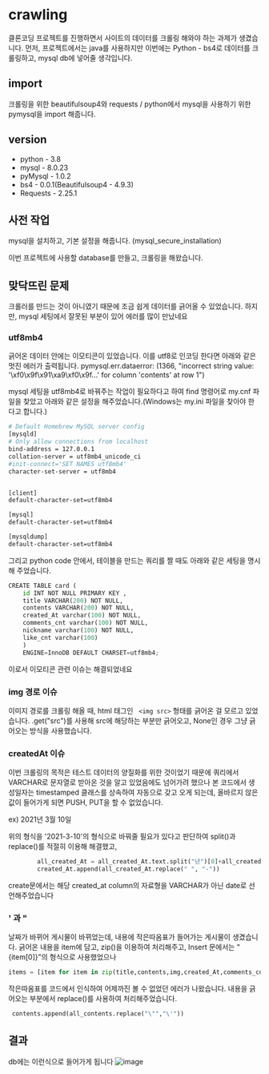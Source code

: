 # crawling

클론코딩 프로젝트를 진행하면서 사이트의 데이터를 크롤링 해와야 하는 과제가 생겼습니다.
먼저, 프로젝트에서는 java를 사용하지만 이번에는 Python - bs4로 데이터를 크롤링하고, mysql db에 넣어줄 생각입니다.

## import

크롤링을 위한 beautifulsoup4와 requests / python에서 mysql을 사용하기 위한 pymysql을 import 해줍니다.

## version

* python - 3.8
* mysql - 8.0.23
* pyMysql - 1.0.2
* bs4 - 0.0.1(Beautifulsoup4 - 4.9.3)
* Requests - 2.25.1

## 사전 작업

mysql을 설치하고, 기본 설정을 해줍니다. (mysql_secure_installation)

이번 프로젝트에 사용할 database를 만들고, 크롤링을 해왔습니다.

## 맞닥뜨린 문제
크롤러를 만드는 것이 아니였기 때문에 조금 쉽게 데이터를 긁어올 수 있었습니다.
하지만, mysql 세팅에서 잘못된 부분이 있어 에러를 많이 만났네요

### utf8mb4
긁어온 데이터 안에는 이모티콘이 있었습니다.
이를 utf8로 인코딩 한다면 아래와 같은 멋진 에러가 출력됩니다.
pymysql.err.dataerror: (1366, "incorrect string value: '\\xf0\\x9f\\x91\\xa9\\xf0\\x9f...' for column 'contents' at row 1")

mysql 세팅을 utf8mb4로 바꿔주는 작업이 필요하다고 하여
find 명령어로 my.cnf 파일을 찾았고 아래와 같은 설정을 해주었습니다.(Windows는 my.ini 파일을 찾아야 한다고 합니다.)

```bash
# Default Homebrew MySQL server config
[mysqld]
# Only allow connections from localhost
bind-address = 127.0.0.1
collation-server = utf8mb4_unicode_ci
#init-connect='SET NAMES utf8mb4'
character-set-server = utf8mb4


[client]
default-character-set=utf8mb4

[mysql]
default-character-set=utf8mb4

[mysqldump]
default-character-set=utf8mb4
```
그리고 python code 안에서, 테이블을 만드는 쿼리를 짤 때도 아래와 같은 세팅을 명시해 주었습니다.

```python
CREATE TABLE card (
    id INT NOT NULL PRIMARY KEY ,
    title VARCHAR(200) NOT NULL,
    contents VARCHAR(200) NOT NULL,
    created_At varchar(100) NOT NULL,
    comments_cnt varchar(100) NOT NULL,
    nickname varchar(100) NOT NULL,
    like_cnt varchar(100)
    )
    ENGINE=InnoDB DEFAULT CHARSET=utf8mb4;
```

이로서 이모티콘 관련 이슈는 해결되었네요

### img 경로 이슈
이미지 경로를 크롤링 해올 때, html 태그인 ``` <img src>``` 형태를 긁어온 걸 모르고 있었습니다.
.get("src")를 사용해 src에 해당하는 부분만 긁어오고, None인 경우 그냥 긁어오는 방식을 사용했습니다.

### createdAt 이슈
이번 크롤링의 목적은 테스트 데이터의 양질화를 위한 것이었기 때문에 쿼리에서 VARCHAR로 문자열로 받아온 것을 알고 있었음에도 넘어가려 했으나
본 코드에서 생성일자는 timestamped 클래스를 상속하여 자동으로 갖고 오게 되는데, 올바르지 않은 값이 들어가게 되면 PUSH, PUT을 할 수 없었습니다.

ex) 2021년 3월 10일

위의 형식을 '2021-3-10'의 형식으로 바꿔줄 필요가 있다고 판단하여 split()과 replace()를 적절히 이용해 해결했고,
```python
        all_created_At = all_created_At.text.split("년")[0]+all_created_At.text.split("년")[1].split("월")[0]+all_created_At.text.split("월")[1].split("일")[0]
        created_At.append(all_created_At.replace(" ", "-"))
```
create문에서는 해당 created_at column의 자료형을 VARCHAR가 아닌 date로 선언해주었습니다

### ' 과 "
날짜가 바뀌어 게시물이 바뀌었는데, 내용에 작은따옴표가 들어가는 게시물이 생겼습니다.
긁어온 내용을 item에 담고, zip()을 이용하여 처리해주고,
Insert 문에서는 \"{item[0]}\"의 형식으로 사용했었으나
```python
items = [item for item in zip(title,contents,img,created_At,comments_cnt,nickname,like_cnt)]
```
작은따옴표를 코드에서 인식하여 어제까진 볼 수 없었던 에러가 나왔습니다.
내용을 긁어오는 부분에서 replace()를 사용하여 처리해주었습니다.
```python
 contents.append(all_contents.replace("\"","\'"))
```

## 결과
db에는 이런식으로 들어가게 됩니다
![image](https://user-images.githubusercontent.com/53491653/113588073-a8f10680-966a-11eb-9693-e5e25886c69d.png)
